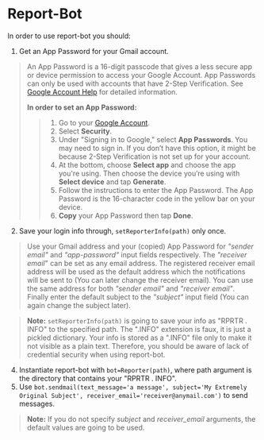 # Report-Bot
In order to use report-bot you should:
1. Get an App Password for your Gmail account.
>An App Password is a 16-digit passcode that gives a less secure app or device permission to access your Google Account. App Passwords can only be used with accounts that have 2-Step Verification. See [Google Account Help](https://support.google.com/accounts/answer/185833?hl=en) for detailed information.
>
>**In order to set an App Password:**
>> 1.  Go to your  [Google Account](https://myaccount.google.com/).
>> 2.  Select  **Security**.
>> 3.  Under "Signing in to Google," select  **App Passwords**. You may need to sign in. If you don’t have this option, it might be because 2-Step Verification is not set up for your account.
>>4.  At the bottom, choose  **Select app**  and choose the app you're using. Then choose the device you’re using with **Select device** and tap **Generate**.
>>5.  Follow the instructions to enter the App Password. The App Password is the 16-character code in the yellow bar on your device.
>>6.  **Copy** your App Password then tap  **Done**.
2. Save your login info through, `setReporterInfo(path)` only once. 
>Use your Gmail address and your (copied) App Password for _"sender email"_ and _"app-password"_ input fields respectively. The _"receiver email_" can be set as any email address. The registered receiver email address will be used as the default address which the notifications will be sent to (You can later change the receiver email). You can use the same address for both _"sender email"_ and _"receiver email"_. Finally enter the default subject to the _"subject"_ input field (You can again change the subject later).

> **Note:** `setReporterInfo(path)` is going to save your info as "RPRTR . INFO" to the specified path. The ".INFO" extension is faux, it is just a pickled dictionary. Your info is stored as a ".INFO" file only to make it not visible as a plain text. Therefore, you should be aware of lack of credential security when using report-bot. 
4. Instantiate report-bot with `bot=Reporter(path)`, where path argument is the directory that contains your "RPRTR . INFO".
5. Use `bot.sendmail(text_message='a message', subject='My Extremely Original Subject', receiver_email='receiver@anymail.com')` to send messages. 
> **Note:** If you do not specify _subject_ and _receiver_email_ arguments, the default values are going to be used.
